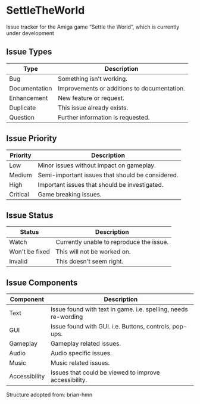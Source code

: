 # SettleTheWorld
Issue tracker for the Amiga game “Settle the World”, which is currently under development


##  Issue Types

|      Type     |                 Description                 |
|---------------|---------------------------------------------|
| Bug           | Something isn't working.                    |
| Documentation | Improvements or additions to documentation. |
| Enhancement   | New feature or request.                     |
| Duplicate     | This issue already exists.                  |
| Question      | Further information is requested.           |

##  Issue Priority

| Priority | Description                                      |
|----------|--------------------------------------------------|
| Low      | Minor issues without impact on gameplay.         |
| Medium   | Semi-important issues that should be considered. |
| High     | Important issues that should be investigated.    |
| Critical | Game breaking issues.                            |

##  Issue Status

| Status         | Description                              |
|----------------|------------------------------------------|
| Watch          | Currently unable to reproduce the issue. |
| Won't be fixed | This will not be worked on.              |
| Invalid        | This doesn't seem right.                 |

##  Issue Components

|   Component    |                           Description                           |
|----------------|-----------------------------------------------------------------|
| Text           | Issue found with text in game.  i.e. spelling, needs re-wording |
| GUI            | Issue found with GUI. i.e. Buttons, controls, pop-ups.          |
| Gameplay       | Gameplay related issues.                                        |
| Audio          | Audio specific issues.                                          |
| Music          | Music related issues.                                           |
| Accessibility  | Issues that could be viewed to improve accessibility.           |


Structure adopted from: brian-hmn 

